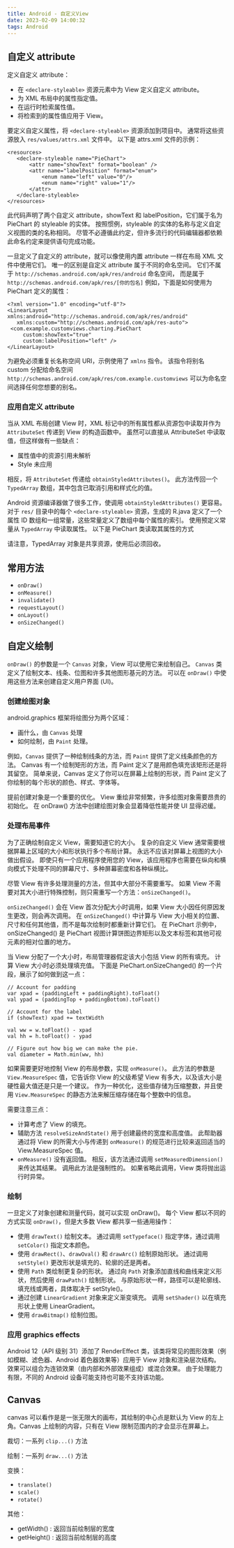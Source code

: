 ```yaml
---
title: Android - 自定义View
date: 2023-02-09 14:00:32
tags: Android
---
```


## 自定义 attribute
定义自定义 attribute：
* 在 `<declare-styleable>` 资源元素中为 View 定义自定义 attribute。
* 为 XML 布局中的属性指定值。
* 在运行时检索属性值。
* 将检索到的属性值应用于 View。

要定义自定义属性，将 `<declare-styleable>` 资源添加到项目中。 通常将这些资源放入 `res/values/attrs.xml` 文件中。 以下是 attrs.xml 文件的示例：
```
<resources>
   <declare-styleable name="PieChart">
       <attr name="showText" format="boolean" />
       <attr name="labelPosition" format="enum">
           <enum name="left" value="0"/>
           <enum name="right" value="1"/>
       </attr>
   </declare-styleable>
</resources>
```
此代码声明了两个自定义 attribute，showText 和 labelPosition，它们属于名为 PieChart 的 styleable 的实体。 
按照惯例，styleable 的实体的名称与定义自定义视图的类的名称相同。 尽管不必遵循此约定，但许多流行的代码编辑器都依赖此命名约定来提供语句完成功能。

一旦定义了自定义的 attribute，就可以像使用内置 attribute 一样在布局 XML 文件中使用它们。 
唯一的区别是自定义 attribute 属于不同的命名空间。 它们不属于 `http://schemas.android.com/apk/res/android` 命名空间，
而是属于 `http://schemas.android.com/apk/res/[你的包名]` 例如，下面是如何使用为 PieChart 定义的属性：
```
<?xml version="1.0" encoding="utf-8"?>
<LinearLayout xmlns:android="http://schemas.android.com/apk/res/android"
   xmlns:custom="http://schemas.android.com/apk/res-auto">
 <com.example.customviews.charting.PieChart
     custom:showText="true"
     custom:labelPosition="left" />
</LinearLayout>
```
为避免必须重复长名称空间 URI，示例使用了 `xmlns` 指令。 该指令将别名 custom 分配给命名空间 `http://schemas.android.com/apk/res/com.example.customviews`  可以为命名空间选择任何您想要的别名。


### 应用自定义 attribute
当从 XML 布局创建 View 时，XML 标记中的所有属性都从资源包中读取并作为 `AttributeSet` 传递到 View 的构造函数中。 
虽然可以直接从 AttributeSet 中读取值，但这样做有一些缺点：
* 属性值中的资源引用未解析
* Style 未应用

相反，将 `AttributeSet` 传递给 `obtainStyledAttributes()`。 此方法传回一个 `TypedArray` 数组，其中包含已取消引用和样式化的值。

Android 资源编译器做了很多工作，使调用 `obtainStyledAttributes()` 更容易。 对于 `res/` 目录中的每个 `<declare-styleable>` 资源，生成的 R.java 定义了一个属性 ID 数组和一组常量，这些常量定义了数组中每个属性的索引。 
使用预定义常量从 `TypedArray` 中读取属性。 以下是 PieChart 类读取其属性的方式

请注意，TypedArray 对象是共享资源，使用后必须回收。


## 常用方法
* `onDraw()`
* `onMeasure()`
* `invalidate()`
* `requestLayout()`
* `onLayout()`
* `onSizeChanged()`


## 自定义绘制
`onDraw()` 的参数是一个 `Canvas` 对象，View 可以使用它来绘制自己。 `Canvas` 类定义了绘制文本、线条、位图和许多其他图形基元的方法。 可以在 `onDraw()` 中使用这些方法来创建自定义用户界面 (UI)。

### 创建绘图对象
android.graphics 框架将绘图分为两个区域：
* 画什么，由 `Canvas` 处理
* 如何绘制，由 `Paint` 处理。

例如，`Canvas` 提供了一种绘制线条的方法，而 `Paint` 提供了定义线条颜色的方法。 Canvas 有一个绘制矩形的方法，而 Paint 定义了是用颜色填充该矩形还是将其留空。 简单来说，Canvas 定义了你可以在屏幕上绘制的形状，而 Paint 定义了你绘制的每个形状的颜色、样式、字体等。

提前创建对象是一个重要的优化。 View 重绘非常频繁，许多绘图对象需要昂贵的初始化。 在 onDraw() 方法中创建绘图对象会显着降低性能并使 UI 显得迟缓。

### 处理布局事件
为了正确绘制自定义 View，需要知道它的大小。 复杂的自定义 View 通常需要根据屏幕上区域的大小和形状执行多个布局计算。 永远不应该对屏幕上视图的大小做出假设。 即使只有一个应用程序使用您的 View，该应用程序也需要在纵向和横向模式下处理不同的屏幕尺寸、多种屏幕密度和各种纵横比。

尽管 View 有许多处理测量的方法，但其中大部分不需要重写。 如果 View 不需要对其大小进行特殊控制，则只需重写一个方法：`onSizeChanged()`。

`onSizeChanged()` 会在 View 首次分配大小时调用，如果 View 大小因任何原因发生更改，则会再次调用。 在 `onSizeChanged()` 中计算与 View 大小相关的位置、尺寸和任何其他值，而不是每次绘制时都重新计算它们。 在 PieChart 示例中，onSizeChanged() 是 PieChart 视图计算饼图边界矩形以及文本标签和其他可视元素的相对位置的地方。

当 View 分配了一个大小时，布局管理器假定该大小包括 View 的所有填充。 计算 View 大小时必须处理填充值。 下面是 PieChart.onSizeChanged() 的一个片段，展示了如何做到这一点：
```
// Account for padding
var xpad = (paddingLeft + paddingRight).toFloat()
val ypad = (paddingTop + paddingBottom).toFloat()

// Account for the label
if (showText) xpad += textWidth

val ww = w.toFloat() - xpad
val hh = h.toFloat() - ypad

// Figure out how big we can make the pie.
val diameter = Math.min(ww, hh)
```

如果需要更好地控制 View 的布局参数，实现 `onMeasure()`。 此方法的参数是 `View.MeasureSpec` 值，它告诉你 View 的父级希望 View 有多大，以及该大小是硬性最大值还是只是一个建议。 作为一种优化，这些值存储为压缩整数，并且使用 `View.MeasureSpec` 的静态方法来解压缩存储在每个整数中的信息。

需要注意三点：
* 计算考虑了 View 的填充。
* 辅助方法 `resolveSizeAndState()` 用于创建最终的宽度和高度值。 此帮助器通过将 View 的所需大小与传递到 `onMeasure()` 的规范进行比较来返回适当的 View.MeasureSpec 值。
* `onMeasure()` 没有返回值。 相反，该方法通过调用 `setMeasuredDimension()` 来传达其结果。 调用此方法是强制性的。 如果省略此调用，View 类将抛出运行时异常。

### 绘制
一旦定义了对象创建和测量代码，就可以实现 onDraw()。 每个 View 都以不同的方式实现 `onDraw()`，但是大多数 View 都共享一些通用操作：
* 使用 `drawText()` 绘制文本。 通过调用 `setTypeface()` 指定字体，通过调用 `setColor()` 指定文本颜色。
* 使用 `drawRect()`、`drawOval()` 和 `drawArc()` 绘制原始形状。 通过调用 `setStyle()` 更改形状是填充的、轮廓的还是两者。
* 使用 `Path` 类绘制更复杂的形状。 通过向 `Path` 对象添加直线和曲线来定义形状，然后使用 `drawPath()` 绘制形状。 与原始形状一样，路径可以是轮廓线、填充线或两者，具体取决于 setStyle()。
* 通过创建 `LinearGradient` 对象来定义渐变填充。 调用 `setShader()` 以在填充形状上使用 LinearGradient。
* 使用 `drawBitmap()` 绘制位图。

### 应用 graphics effects
Android 12（API 级别 31）添加了 RenderEffect 类，该类将常见的图形效果（例如模糊、滤色器、Android 着色器效果等）应用于 View 对象和渲染层次结构。 效果可以组合为连锁效果（由内部和外部效果组成）或混合效果。 由于处理能力有限，不同的 Android 设备可能支持也可能不支持该功能。



## Canvas
canvas 可以看作是是一张无限大的画布，其绘制的中心点是默认为 View 的左上角。Canvas 上绘制的内容，只有在 View 限制范围内的才会显示在屏幕上。

裁切：一系列 `clip...()` 方法

绘制：一系列 `draw...()` 方法

变换：
* `translate()`
* `scale()`
* `rotate()`

其他：
* getWidth() : 返回当前绘制层的宽度
* getHeight() : 返回当前绘制层的高度

